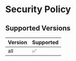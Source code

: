 # Security Policy

## Supported Versions

| Version | Supported          |
| ------- | ------------------ |
| all     | :white_check_mark: |
